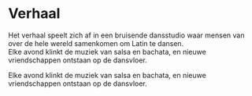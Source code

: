 # Verhaal

Het verhaal speelt zich af in een bruisende dansstudio waar mensen van over de hele wereld samenkomen om Latin te dansen.  
Elke avond klinkt de muziek van salsa en bachata, en nieuwe vriendschappen ontstaan op de dansvloer.

Elke avond klinkt de muziek van salsa en bachata, en nieuwe vriendschappen ontstaan op de dansvloer.
